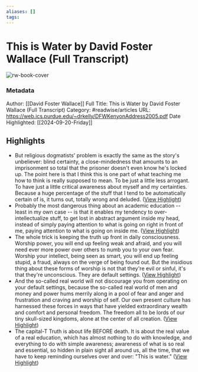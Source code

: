 ```yaml
---
aliases: []
tags:
---
```

# This is Water by David Foster Wallace (Full Transcript)

![rw-book-cover](https://readwise-assets.s3.amazonaws.com/media/uploaded_book_covers/profile_200658/r3o-QsSkfG5TUgqxljoBdC2KA5J9jQsIfER05XtNHKo-cover_fTWXKK2.png)
### Metadata
Author: [[David Foster Wallace]]
Full Title: This is Water by David Foster Wallace (Full Transcript)
Category: #readwise/articles
URL: https://web.ics.purdue.edu/~drkelly/DFWKenyonAddress2005.pdf
Date Highlighted: [[2024-09-20-Friday]]

## Highlights
- But religious dogmatists' problem is exactly the same as the story's unbeliever: blind certainty, a close-mindedness that amounts to an imprisonment so total that the prisoner doesn't even know he's locked up.
  The point here is that I think this is one part of what teaching me how to think is really supposed to mean. To be just a little less arrogant. To have just a little critical awareness about myself and my certainties. Because a huge percentage of the stuff that I tend to be automatically certain of is, it turns out, totally wrong and deluded. ([View Highlight](https://read.readwise.io/read/01h3gvd3737n3662zkaxvw24rs))
- Probably the most dangerous thing about an academic education -- least in my own case -- is that it enables my tendency to over-intellectualize stuff, to get lost in abstract argument inside my head, instead of simply paying attention to what is going on right in front of me, paying attention to what is going on inside me. ([View Highlight](https://read.readwise.io/read/01h3gvjg76vxcfa3qc3yxsa0dm))
- The whole trick is keeping the truth up front in daily consciousness.
  Worship power, you will end up feeling weak and afraid, and you will need ever more power over others to numb you to your own fear. Worship your intellect, being seen as smart, you will end up feeling stupid, a fraud, always on the verge of being found out. But the insidious thing about these forms of worship is not that they're evil or sinful, it's that they're unconscious. They are default settings. ([View Highlight](https://read.readwise.io/read/01h3hsjhcaxqb9webhcjkpatgc))
- And the so-called real world will not discourage you from operating on your default settings, because the so-called real world of men and money and power hums merrily along in a pool of fear and anger and frustration and craving and worship of self. Our own present culture has harnessed these forces in ways that have yielded extraordinary wealth and comfort and personal freedom. The freedom all to be lords of our tiny skull-sized kingdoms, alone at the center of all creation. ([View Highlight](https://read.readwise.io/read/01h3ht7jwkbbs1hdy10vc8wxae))
- The capital-T Truth is about life BEFORE death.
  It is about the real value of a real education, which has almost nothing to do with knowledge, and everything to do with simple awareness; awareness of what is so real and essential, so hidden in plain sight all around us, all the time, that we have to keep reminding ourselves over and over:
  "This is water." ([View Highlight](https://read.readwise.io/read/01h3htbpvfc2zs8fhtvc6mgrxs))
